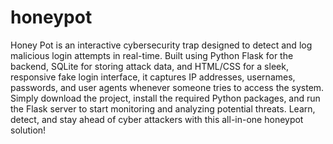 # honeypot
Honey Pot is an interactive cybersecurity trap designed to detect and log malicious login attempts in real-time. Built using Python Flask for the backend, SQLite for storing attack data, and HTML/CSS for a sleek, responsive fake login interface, it captures IP addresses, usernames, passwords, and user agents whenever someone tries to access the system. Simply download the project, install the required Python packages, and run the Flask server to start monitoring and analyzing potential threats. Learn, detect, and stay ahead of cyber attackers with this all-in-one honeypot solution!
